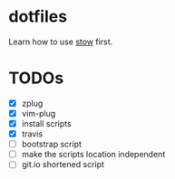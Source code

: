 # dotfiles

Learn how to use [stow](https://www.gnu.org/software/stow/) first.

# TODOs

- [x] zplug
- [x] vim-plug
- [x] install scripts
- [x] travis
- [ ] bootstrap script
- [ ] make the scripts location independent
- [ ] git.io shortened script
